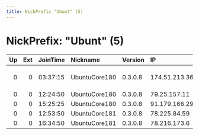 ```yaml
---
title: NickPrefix "Ubunt" (5)
---
```


# NickPrefix: "Ubunt" (5)

|   Up |   Ext | JoinTime   | Nickname      | Version   | IP            | AS                                | CC   |   ORp |   Dirp | OS    | Contact   |   eFamMembers |
|-----:|------:|:-----------|:--------------|:----------|:--------------|:----------------------------------|:-----|------:|-------:|:------|:----------|--------------:|
|    0 |     0 | 03:37:15   | UbuntuCore180 | 0.3.0.8   | 174.51.213.36 | Comcast Cable Communications, LLC | us   | 36227 |      0 | Linux | None      |             1 |
|    0 |     0 | 12:24:50   | UbuntuCore180 | 0.3.0.8   | 79.25.157.11  | Telecom Italia                    | it   | 46351 |      0 | Linux | None      |             1 |
|    0 |     0 | 15:25:25   | UbuntuCore180 | 0.3.0.8   | 91.179.166.29 | Proximus NV                       | be   | 34013 |      0 | Linux | None      |             1 |
|    0 |     0 | 12:53:50   | UbuntuCore181 | 0.3.0.8   | 78.225.84.59  | Free SAS                          | fr   | 39747 |      0 | Linux | None      |             1 |
|    0 |     0 | 16:34:50   | UbuntuCore181 | 0.3.0.8   | 78.216.173.6  | Free SAS                          | fr   | 35723 |      0 | Linux | None      |             1 |

